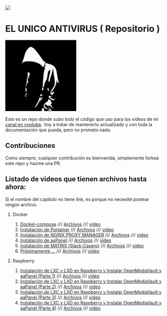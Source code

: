 

<a href="https://slack.peladonerd.com/"><img src="https://slack.peladonerd.com/badge.svg"></a>

# EL UNICO ANTIVIRUS ( Repositorio )

<img src="./assets/avatar.png"/>

Este es un repo donde subo todo el código que uso para los videos de mi [canal en youtube](https://www.youtube.com/channel/UCTpOBkqZsKsR8RkibnBC4zA). Voy a tratar de mantenerlo actualizado y con toda la documentación que pueda, pero no prometo nada.

## Contribuciones

Como siempre, cualquier contribución es bienvenida, simplemente forkeá este repo y hazme una PR.

## Listado de videos que tienen archivos hasta ahora:

Si el nombre del capítulo no tiene link, es porque no necesité postear ningún archivo.

1. Docker
   1. [Docker-compose](#) /// [Archivos]() /// [video]()
   4. [Instalación de Portainer](#) /// [Archivos]() /// [video]()
   4. [Instalación de NGINX PROXY MANAGER](#) /// [Archivos]() /// [video]()
   5. [Instalación de aaPanel](#) /// [Archivos]() /// [video]()
   6. [Instalación de MATRIX (Slack-Casero)](#) /// [Archivos]() /// [video]()
   7. [Próximamente ...](#) /// [Archivos]() /// [video]()


2. Raspberry
   1. [Instalación de LXC y LXD en Raspberry y Instalar OpenMediaVault y aaPanel (Parte 1)](#) /// [Archivos]() /// [video](https://youtu.be/fGyJSpakVrw)
   2. [Instalación de LXC y LXD en Raspberry y Instalar OpenMediaVault y aaPanel (Parte 2)](#) /// [Archivos]() /// [video](https://youtu.be/BEfG0V_Tp48)
   3. [Instalación de LXC y LXD en Raspberry y Instalar OpenMediaVault y aaPanel (Parte 3)](#) /// [Archivos]() /// [video](https://youtu.be/RRtbkbcq4bc)
   4. [Instalación de LXC y LXD en Raspberry y Instalar OpenMediaVault y aaPanel (Parte 4)](#) /// [Archivos]() /// [video](https://youtu.be/M52CYq8bPVI)


